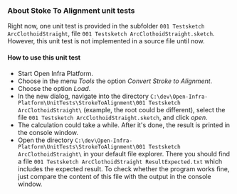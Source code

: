 
### About Stoke To Alignment unit tests

Right now, one unit test is provided in the subfolder `001 Testsketch ArcClothoidStraight`, file `001 Testsketch ArcClothoidStraight.sketch`.<br/>
However, this unit test is not implemented in a source file until now.

#### How to use this unit test

- Start Open Infra Platform.
- Choose in the menu *Tools* the option *Convert Stroke to Alignment*.
- Choose the option *Load*.
- In the new dialog, navigate into the directory `C:\dev\Open-Infra-Platform\UnitTests\StrokeToAlignment\001 Testsketch ArcClothoidStraight\` 
(example, the root could be different), select the file `001 Testsketch ArcClothoidStraight.sketch`, and click *open*.
- The calculation could take a while. After it's done, the result is printed in the console window.
- Open the directory `C:\dev\Open-Infra-Platform\UnitTests\StrokeToAlignment\001 Testsketch ArcClothoidStraight\` in your default file explorer.
There you should find a file `001 Testsketch ArcClothoidStraight ResultExpected.txt` which includes the expected result.
To check whether the program works fine, just compare the content of this file with the output in the console window.
